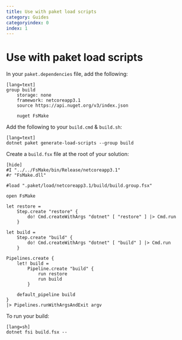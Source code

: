 ```yaml
---
title: Use with paket load scripts
category: Guides
categoryindex: 0
index: 1
---
```


# Use with paket load scripts

In your `paket.dependencies` file, add the following:

    [lang=text]
    group build
        storage: none
        framework: netcoreapp3.1
        source https://api.nuget.org/v3/index.json

        nuget FsMake

Add the following to your `build.cmd` & `build.sh`:

    [lang=text]
    dotnet paket generate-load-scripts --group build

Create a `build.fsx` file at the root of your solution:

    [hide]
    #I "../../FsMake/bin/Release/netcoreapp3.1"
    #r "FsMake.dll"

<!-- Sep -->

    #load ".paket/load/netcoreapp3.1/build/build.group.fsx"

    open FsMake

    let restore =
        Step.create "restore" {
            do! Cmd.createWithArgs "dotnet" [ "restore" ] |> Cmd.run
        }

    let build =
        Step.create "build" {
            do! Cmd.createWithArgs "dotnet" [ "build" ] |> Cmd.run
        }

    Pipelines.create {
        let! build =
            Pipeline.create "build" {
                run restore
                run build
            }

        default_pipeline build
    }
    |> Pipelines.runWithArgsAndExit argv

To run your build:

    [lang=sh]
    dotnet fsi build.fsx --
